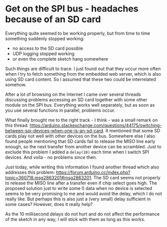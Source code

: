 # Get on the SPI bus - headaches because of an SD card

Everything quite seemed to be working properly, but from time to time something suddenly stopped working:

* no access to the SD card possible
* UDP logging stopped working
* or even the complete sketch hang somewhere

Such things are difficult to trace. I just found out that they occur more often when I try to fetch something from the embedded web server, which is also using SD card content. So I assumed that these two could be interrelated somehow.

After a lot of browsing on the Internet I came over several threads discussing problems accessing an SD card together with some other module on the SPI bus. Everything works well separately, but as soon as you use several functions in parallel, problems occur.

What finally brought me to the right track - I think - was a small remark on this thread: https://arduino.stackexchange.com/questions/44175/switching-between-spi-devices-when-one-is-an-sd-card. It mentioned that some SD cards play not well with other devices on the bus. Somewhere else I also found people mentioning that SD cards fail to release the MISO line early enough, so the next transfer from another device can be scrambled. Just to exclude this problem I added a `delay(10)` each time when I switch SPI devices. And voila - no problems since then.

Just today, while writing this information I found another thread which also addresses this problem: https://forum.arduino.cc/index.php?topic=360718.msg2863201#msg2863201. The SD card seems not properly to release the MISO line after a transfer even if chip select goes high. The proposed solution just to write some 0 data when no device is selected seems to be very promising to me and would avoid the delay, which I do not really like. But perhaps this is also just a (very small) delay sufficient in some cases? However, does it really help?

As the 10 millisecond delays do not hurt and do not affect the performance of the sketch in any way, I will stick with them as long as this works.
